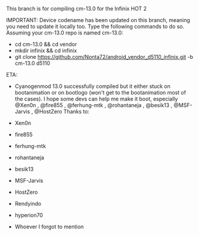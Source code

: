 This branch is for compiling cm-13.0 for the Infinix HOT 2

IMPORTANT: Device codename has been updated on this branch, meaning you need to update it locally too. Type the following commands to do so.
Assuming your cm-13.0 repo is named cm-13.0:

- cd cm-13.0 && cd vendor
- mkdir infinix && cd infinix
- git clone https://github.com/Nonta72/android_vendor_d5110_infinix.git -b cm-13.0 d5110

ETA:

- Cyanogenmod 13.0 successfully compiled but it either stuck on bootanimation or on bootlogo (won't get to the bootanimation most of the cases). I hope some devs can help me make it boot, especially @Xen0n , @fire855 , @ferhung-mtk , @rohantaneja , @besik13 , @MSF-Jarvis , @HostZero
Thanks to:

- Xen0n
- fire855
- ferhung-mtk
- rohantaneja
- besik13
- MSF-Jarvis
- HostZero
- Rendyindo
- hyperion70
- Whoever I forgot to mention
